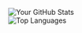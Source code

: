 ![Your GitHub Stats](https://github-readme-stats.vercel.app/api?username=TwoOfEight&show_icons=true&theme=radical)
<br>
![Top Languages](https://github-readme-stats.vercel.app/api/top-langs/?username=TwoOfEight&layout=compact&theme=radical)
